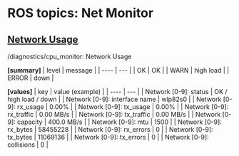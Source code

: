 # ROS topics: Net Monitor

## <u>Network Usage</u>
/diagnostics/cpu_monitor: Network Usage

<b>[summary]</b>
| level | message |
| ---- | --- |
| OK | OK |
| WARN | high load |
| ERROR | down |

<b>[values]</b>
| key | value (example) |
| ---- | --- |
| Network [0-9]: status | OK / high load / down |
| Network [0-9]: interface name | wlp82s0 |
| Network [0-9]: rx_usage | 0.00% |
| Network [0-9]: tx_usage | 0.00% |
| Network [0-9]: rx_traffic | 0.00 MB/s |
| Network [0-9]: tx_traffic | 0.00 MB/s |
| Network [0-9]: capacity | 400.0 MB/s |
| Network [0-9]: mtu | 1500 |
| Network [0-9]: rx_bytes | 58455228 |
| Network [0-9]: rx_errors | 0 |
| Network [0-9]: tx_bytes | 11069136 |
| Network [0-9]: tx_errors | 0 |
| Network [0-9]: collisions | 0 |
